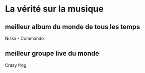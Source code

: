 # La vérité sur la musique
## meilleur album du monde de tous les temps
Niska - Commando
## meilleur groupe live du monde
Crazy frog
